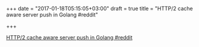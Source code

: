 +++
date = "2017-01-18T05:15:05+03:00"
draft = true
title = "HTTP/2 cache aware server push in Golang  #reddit"

+++

<p><a href="https://t.co/C5zJ6XbYKG">HTTP/2 cache aware server push in Golang  #reddit</a></p>
